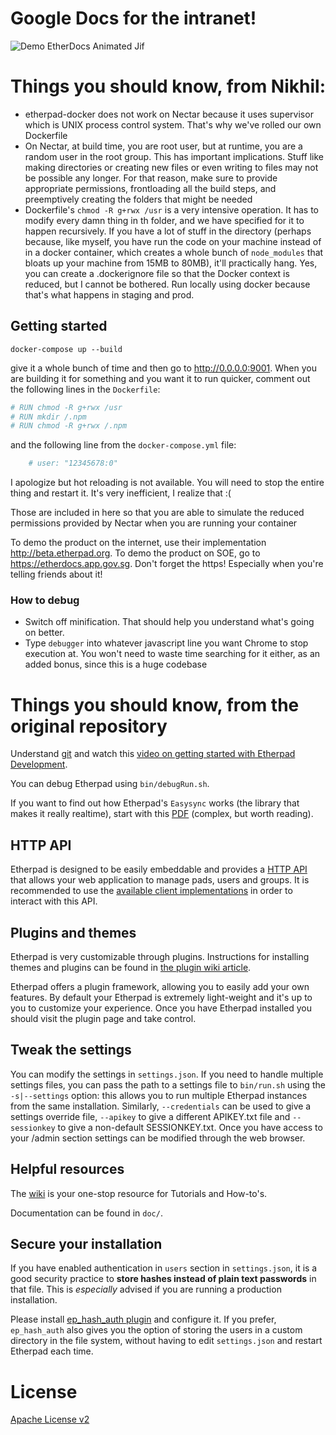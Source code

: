 # Google Docs for the intranet!

![Demo EtherDocs Animated Jif](https://i.imgur.com/zYrGkg3.gif "EtherDocs in action")

# Things you should know, from Nikhil:

- etherpad-docker does not work on Nectar because it uses supervisor which is UNIX process control system. That's why we've rolled our own Dockerfile
- On Nectar, at build time, you are root user, but at runtime, you are a random user in the root group. This has important implications. Stuff like making directories or creating new files or even writing to files may not be possible any longer. For that reason, make sure to provide appropriate permissions, frontloading all the build steps, and preemptively creating the folders that might be needed
- Dockerfile's `chmod -R g+rwx /usr` is a very intensive operation. It has to modify every damn thing in th folder, and we have specified for it to happen recursively. If you have a lot of stuff in the directory (perhaps because, like myself, you have run the code on your machine instead of in a docker container, which creates a whole bunch of `node_modules` that bloats up your machine from 15MB to 80MB), it'll practically hang. Yes, you can create a .dockerignore file so that the Docker context is reduced, but I cannot be bothered. Run locally using docker because that's what happens in staging and prod.

## Getting started

`docker-compose up --build`

give it a whole bunch of time and then go to http://0.0.0.0:9001. When you are building it for something and you want it to run quicker, comment out the following lines in the `Dockerfile`:

```bash
# RUN chmod -R g+rwx /usr
# RUN mkdir /.npm
# RUN chmod -R g+rwx /.npm
```

and the following line from the `docker-compose.yml` file:

```bash
    # user: "12345678:0"
```

I apologize but hot reloading is not available. You will need to stop the entire thing and restart it. It's very inefficient, I realize that :(

Those are included in here so that you are able to simulate the reduced permissions provided by Nectar when you are running your container

To demo the product on the internet, use their implementation http://beta.etherpad.org. To demo the product on SOE, go to https://etherdocs.app.gov.sg. Don't forget the https! Especially when you're telling friends about it!

### How to debug

- Switch off minification. That should help you understand what's going on better.
- Type `debugger` into whatever javascript line you want Chrome to stop execution at. You won't need to waste time searching for it either, as an added bonus, since this is a huge codebase

# Things you should know, from the original repository

Understand [git](https://training.github.com/) and watch this [video on getting started with Etherpad Development](https://youtu.be/67-Q26YH97E).

You can debug Etherpad using `bin/debugRun.sh`.

If you want to find out how Etherpad's `Easysync` works (the library that makes it really realtime), start with this [PDF](https://github.com/ether/etherpad-lite/raw/master/doc/easysync/easysync-full-description.pdf) (complex, but worth reading).

## HTTP API

Etherpad is designed to be easily embeddable and provides a [HTTP API](https://github.com/ether/etherpad-lite/wiki/HTTP-API)
that allows your web application to manage pads, users and groups. It is recommended to use the [available client implementations](https://github.com/ether/etherpad-lite/wiki/HTTP-API-client-libraries) in order to interact with this API.

## Plugins and themes

Etherpad is very customizable through plugins. Instructions for installing themes and plugins can be found in [the plugin wiki article](https://github.com/ether/etherpad-lite/wiki/Available-Plugins).

Etherpad offers a plugin framework, allowing you to easily add your own features. By default your Etherpad is extremely light-weight and it's up to you to customize your experience. Once you have Etherpad installed you should visit the plugin page and take control.

## Tweak the settings

You can modify the settings in `settings.json`.
If you need to handle multiple settings files, you can pass the path to a settings file to `bin/run.sh` using the `-s|--settings` option: this allows you to run multiple Etherpad instances from the same installation.
Similarly, `--credentials` can be used to give a settings override file, `--apikey` to give a different APIKEY.txt file and `--sessionkey` to give a non-default SESSIONKEY.txt.
Once you have access to your /admin section settings can be modified through the web browser.

## Helpful resources

The [wiki](https://github.com/ether/etherpad-lite/wiki) is your one-stop resource for Tutorials and How-to's.

Documentation can be found in `doc/`.

## Secure your installation

If you have enabled authentication in `users` section in `settings.json`, it is a good security practice to **store hashes instead of plain text passwords** in that file. This is _especially_ advised if you are running a production installation.

Please install [ep_hash_auth plugin](https://www.npmjs.com/package/ep_hash_auth) and configure it.
If you prefer, `ep_hash_auth` also gives you the option of storing the users in a custom directory in the file system, without having to edit `settings.json` and restart Etherpad each time.

# License

[Apache License v2](http://www.apache.org/licenses/LICENSE-2.0.html)
